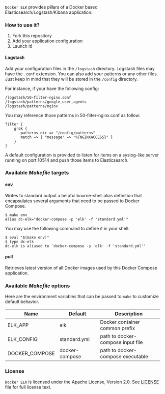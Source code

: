 `Docker ELK` provides pillars of a Docker based
Elasticsearch/Logstash/Kibana application.

### How to use it?

1. Fork this repository
1. Add your application configuration
1. Launch it!

#### Logstash

Add your configuration files in the `/logstash` directory. Logstash files
may have the `.conf` extension. You can also add your patterns or any other
files. Just keep in mind that they will be stored in the `/config` directory.

For instance, if your have the following config:

```
/logstash/50-filter-nginx.conf
/logstash/patterns/google_user_agents
/logstash/patterns/nginx
```

You may reference those patterns in 50-filter-nginx.conf as follow:

```
filter {
	grok {
	   patterns_dir => "/config/patterns"
	   match => { "message" => "%{NGINXACCESS}" }
	}
}
```

A default configuration is provided to listen for items on a syslog-like
server running on port 10514 and push those items to Elasticsearch.

### Available *Makefile* targets

#### env

Writes to standard output a helpful bourne-shell alias definition that
encapsulates several arguments that need to be passed to Docker Compose.

```shell
$ make env
alias dc-elk="docker-compose -p 'elk' -f 'standard.yml'"
```

You may use the following command to define it in your shell:

```shell
$ eval "$(make env)"
$ type dc-elk
dc-elk is aliased to `docker-compose -p 'elk' -f 'standard.yml''
```

#### pull

Retrieves latest version of all Docker images used by this Docker Compose application.

### Available *Makefile* options

Here are the environment variables that can be passed to `make` to customize
default behavior.

Name | Default | Description
-----|---------|------------
ELK_APP | elk | Docker container common prefix
ELK_CONFIG | standard.yml | path to docker-compose input file
DOCKER_COMPOSE | docker-compose | path to docker-compose executable

### License

`Docker ELK` is licensed under the Apache License, Version 2.0. See
[LICENSE](LICENSE) file for full license text.

